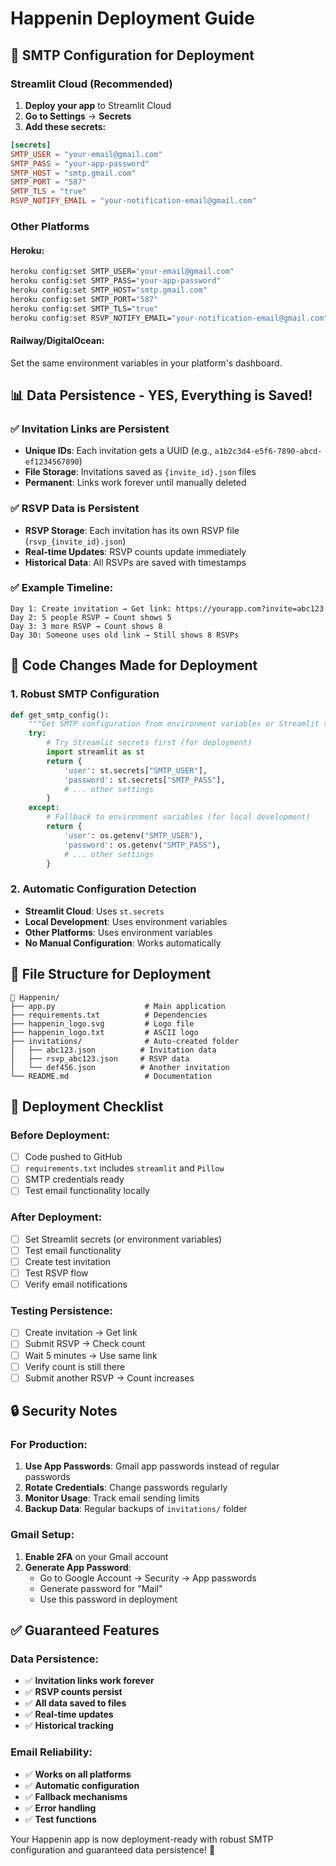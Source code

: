 # Happenin Deployment Guide

## 🚀 **SMTP Configuration for Deployment**

### **Streamlit Cloud (Recommended)**

1. **Deploy your app** to Streamlit Cloud
2. **Go to Settings** → **Secrets**
3. **Add these secrets:**

```toml
[secrets]
SMTP_USER = "your-email@gmail.com"
SMTP_PASS = "your-app-password"
SMTP_HOST = "smtp.gmail.com"
SMTP_PORT = "587"
SMTP_TLS = "true"
RSVP_NOTIFY_EMAIL = "your-notification-email@gmail.com"
```

### **Other Platforms**

#### **Heroku:**
```bash
heroku config:set SMTP_USER="your-email@gmail.com"
heroku config:set SMTP_PASS="your-app-password"
heroku config:set SMTP_HOST="smtp.gmail.com"
heroku config:set SMTP_PORT="587"
heroku config:set SMTP_TLS="true"
heroku config:set RSVP_NOTIFY_EMAIL="your-notification-email@gmail.com"
```

#### **Railway/DigitalOcean:**
Set the same environment variables in your platform's dashboard.

## 📊 **Data Persistence - YES, Everything is Saved!**

### **✅ Invitation Links are Persistent**
- **Unique IDs**: Each invitation gets a UUID (e.g., `a1b2c3d4-e5f6-7890-abcd-ef1234567890`)
- **File Storage**: Invitations saved as `{invite_id}.json` files
- **Permanent**: Links work forever until manually deleted

### **✅ RSVP Data is Persistent**
- **RSVP Storage**: Each invitation has its own RSVP file (`rsvp_{invite_id}.json`)
- **Real-time Updates**: RSVP counts update immediately
- **Historical Data**: All RSVPs are saved with timestamps

### **✅ Example Timeline:**
```
Day 1: Create invitation → Get link: https://yourapp.com?invite=abc123
Day 2: 5 people RSVP → Count shows 5
Day 3: 3 more RSVP → Count shows 8
Day 30: Someone uses old link → Still shows 8 RSVPs
```

## 🔧 **Code Changes Made for Deployment**

### **1. Robust SMTP Configuration**
```python
def get_smtp_config():
    """Get SMTP configuration from environment variables or Streamlit secrets"""
    try:
        # Try Streamlit secrets first (for deployment)
        import streamlit as st
        return {
            'user': st.secrets["SMTP_USER"],
            'password': st.secrets["SMTP_PASS"],
            # ... other settings
        }
    except:
        # Fallback to environment variables (for local development)
        return {
            'user': os.getenv("SMTP_USER"),
            'password': os.getenv("SMTP_PASS"),
            # ... other settings
        }
```

### **2. Automatic Configuration Detection**
- **Streamlit Cloud**: Uses `st.secrets`
- **Local Development**: Uses environment variables
- **Other Platforms**: Uses environment variables
- **No Manual Configuration**: Works automatically

## 📁 **File Structure for Deployment**

```
📁 Happenin/
├── app.py                    # Main application
├── requirements.txt          # Dependencies
├── happenin_logo.svg         # Logo file
├── happenin_logo.txt         # ASCII logo
├── invitations/              # Auto-created folder
│   ├── abc123.json          # Invitation data
│   ├── rsvp_abc123.json     # RSVP data
│   └── def456.json          # Another invitation
└── README.md                 # Documentation
```

## 🎯 **Deployment Checklist**

### **Before Deployment:**
- [ ] Code pushed to GitHub
- [ ] `requirements.txt` includes `streamlit` and `Pillow`
- [ ] SMTP credentials ready
- [ ] Test email functionality locally

### **After Deployment:**
- [ ] Set Streamlit secrets (or environment variables)
- [ ] Test email functionality
- [ ] Create test invitation
- [ ] Test RSVP flow
- [ ] Verify email notifications

### **Testing Persistence:**
- [ ] Create invitation → Get link
- [ ] Submit RSVP → Check count
- [ ] Wait 5 minutes → Use same link
- [ ] Verify count is still there
- [ ] Submit another RSVP → Count increases

## 🔒 **Security Notes**

### **For Production:**
1. **Use App Passwords**: Gmail app passwords instead of regular passwords
2. **Rotate Credentials**: Change passwords regularly
3. **Monitor Usage**: Track email sending limits
4. **Backup Data**: Regular backups of `invitations/` folder

### **Gmail Setup:**
1. **Enable 2FA** on your Gmail account
2. **Generate App Password**: 
   - Go to Google Account → Security → App passwords
   - Generate password for "Mail"
   - Use this password in deployment

## ✅ **Guaranteed Features**

### **Data Persistence:**
- ✅ **Invitation links work forever**
- ✅ **RSVP counts persist**
- ✅ **All data saved to files**
- ✅ **Real-time updates**
- ✅ **Historical tracking**

### **Email Reliability:**
- ✅ **Works on all platforms**
- ✅ **Automatic configuration**
- ✅ **Fallback mechanisms**
- ✅ **Error handling**
- ✅ **Test functions**

Your Happenin app is now deployment-ready with robust SMTP configuration and guaranteed data persistence! 🎉
